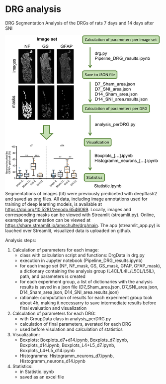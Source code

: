 # DRG analysis
DRG Segmentation Analysis of the DRGs of rats 7 days and 14 days after SNI

<a href="url"><img src="https://github.com/AmSchulte/DRG/blob/main/analysis_graph.png" align="left" height="500" width="500" ></a>

Segmentations of images (tif) were previously prediceted with deepflash2 and saved as png files.
All data, including image annotations used for training of deep learning models, is available at https://doi.org/10.5281/zenodo.6546069.
Locally, images and corresponding masks can be viewed with Streamlit (streamlit.py).
Online, example segementation can be viewed at https://share.streamlit.io/amschulte/drg/main.
The app (streamlit_app.py) is lauched over Streamlit, visualized data is uploaded on github.

Analysis steps:
1. Calculation of parameters for each image:
   - class with calculation script and functions: DrgData in drg.py
   - execution in Jupyter notebook (Pipeline_DRG_results.ipynb)
   - for each image set (NF, NF_mask, GS, GS_mask, GFAP, GFAP_mask), a dictionary containing the analysis group (L4CL/L4IL/L5CL/L5IL), path, and parameters is created
   - for each experiment group, a list of dictionaries with the analysis results is saved in a json file (D7_Sham_area.json, D7_SNI_area.json, D14_Sham_area.json, D14_SNI_area.results.json)
   - rationale: computation of results for each experiment group took about 4h, making it necessarry to save intermediate results before final evaluation and visualization 
2. Calculation of parameters for each DRG:
   - with GroupData class in analysis_perDRG.py
   - calculation of final parameters, averated for each DRG
   - used before visulation and calculation of statistics
3. Visualization:
   - Boxplots: Boxplots_d7+d14.ipynb, Boxplots_d7.ipynb, Boxplots_d14.ipynb, Boxplots_L4+L5_d7.ipynb, Boxplots_L4+L5_d14.ipynb 
   - Histogramms: Histogramm_neurons_d7.ipynb, Histogramm_neurons_d14.ipynb 
4. Statistics:
   - in Statistic.ipynb
   - saved as an excel file


